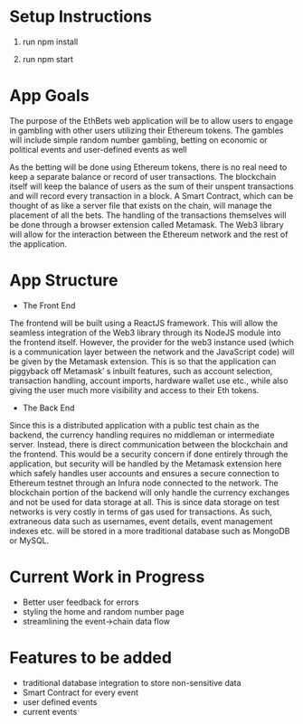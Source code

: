 # Setup Instructions

1. run npm install

2. run npm start

# App Goals

The purpose of the EthBets web application will be to allow users to engage in gambling with other users utilizing their Ethereum tokens. The gambles will include simple random number gambling, betting on economic or political events and user-defined events as well

As the betting will be done using Ethereum tokens, there is no real need to keep a separate balance or record of user transactions. The blockchain itself will keep the balance of users as the sum of their unspent transactions and will record every transaction in a block. A Smart Contract, which can be thought of as like a server file that exists on the chain, will manage the placement of all the bets. The handling of the transactions themselves will be done through a browser extension called Metamask. The Web3 library will allow for the interaction between the Ethereum network and the rest of the application.

# App Structure

- The Front End

The frontend will be built using a ReactJS framework. This will allow the seamless integration of the Web3 library through its NodeJS module into the frontend itself. However, the provider for the web3 instance used (which is a communication layer between the network and the JavaScript code) will be given by the Metamask extension. This is so that the application can piggyback off Metamask’ s inbuilt features, such as account selection, transaction handling, account imports, hardware wallet use etc., while also giving the user much more visibility and access to their Eth tokens.

- The Back End

Since this is a distributed application with a public test chain as the backend, the currency handling requires no middleman or intermediate server. Instead, there is direct communication between the blockchain and the frontend. This would be a security concern if done entirely through the application, but security will be handled by the Metamask extension here which safely handles user accounts and ensures a secure connection to Ethereum testnet through an Infura node connected to the network. The blockchain portion of the backend will only handle the currency exchanges and not be used for data storage at all. This is since data storage on test networks is very costly in terms of gas used for transactions. As such, extraneous data such as usernames, event details, event management indexes etc. will be stored in a more traditional database such as MongoDB or MySQL.

# Current Work in Progress

- Better user feedback for errors
- styling the home and random number page
- streamlining the event->chain data flow

# Features to be added

- traditional database integration to store non-sensitive data
- Smart Contract for every event
- user defined events
- current events
